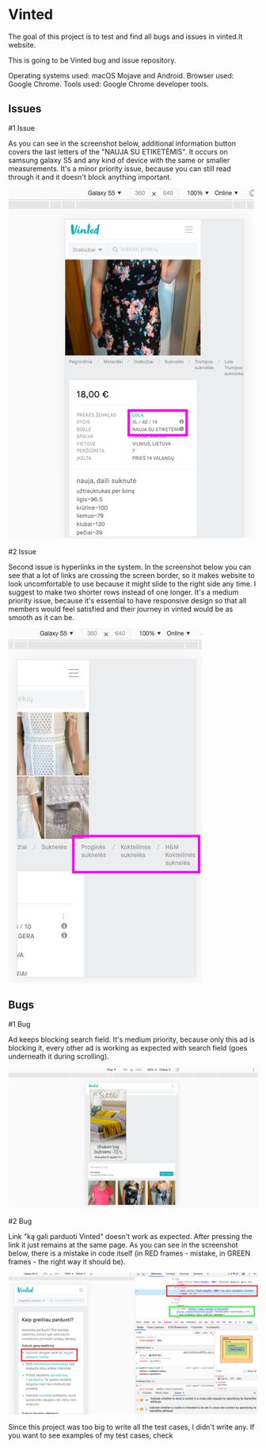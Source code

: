 # Vinted
The goal of this project is to test and find all bugs and issues in vinted.lt website.

This is going to be Vinted bug and issue repository.

Operating systems used: macOS Mojave and Android.
Browser used: Google Chrome.
Tools used: Google Chrome developer tools.

## Issues

#1 Issue

As you can see in the screenshot below, additional information button covers the last letters of the "NAUJA SU ETIKETĖMIS". It occurs on samsung galaxy S5 and any kind of device with the same or smaller measurements. It's a minor priority issue, because you can still read through it and it doesn't block anything important.

![](Vinted_bug_screenshots/First_issue_vinted.png)

#2 Issue

Second issue is hyperlinks in the system. In the screenshot below you can see that a lot of links are crossing the screen border, so it makes website to look uncomfortable to use because it might slide to the right side any time. I suggest to make two shorter rows instead of one longer. It's a medium priority issue, because it's essential to have responsive design so that all members would feel satisfied and their journey in vinted would be as smooth as it can be.

![](Vinted_bug_screenshots/Second_issue_vinted.png)

## Bugs

#1 Bug

Ad keeps blocking search field. It's medium priority, because only this ad is blocking it, every other ad is working as expected with search field (goes underneath it during scrolling).

![](Vinted_bug_screenshots/Second_ad%20_bug_vinted.png)

#2 Bug

Link "ką gali parduoti Vinted" doesn't work as expected. After pressing the link it just remains at the same page. As you can see in the screenshot below, there is a mistake in code itself (in RED frames - mistake, in GREEN frames - the right way it should be).

![](Vinted_bug_screenshots/Link_bug_vinted.png)

Since this project was too big to write all the test cases, I didn't write any. If you want to see examples of my test cases, check 
